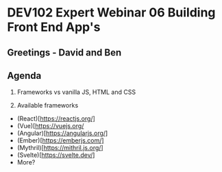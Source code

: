 # DEV102 Expert Webinar 06 Building Front End App's

## Greetings - David and Ben

## Agenda

1. Frameworks vs vanilla JS, HTML and CSS

2. Available frameworks
  - (React)[https://reactjs.org/]
  - (Vue)[https://vuejs.org/
  - (Angular)[https://angularjs.org/]
  - (Ember)[https://emberjs.com/]
  - (Mythril)[https://mithril.js.org/]
  - (Svelte)[https://svelte.dev/]
  - More?
  
